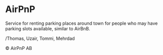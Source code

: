 # AirPnP

Service for renting parking places around town for people who may have parking slots available, similar to AirBnB. 

/Thomas, Uzair, Tommi, Mehrdad

© AirPnP AB
